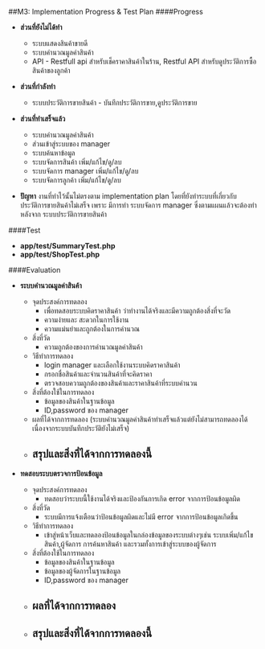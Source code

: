 ##M3: Implementation Progress & Test Plan 
####Progress
 - **ส่วนที่ยังไม่ได้ทำ**
     -  ระบบแสดงสินค้าขายดี
     -  ระบบคำนวณมูลค่าสินค้า
     -  API - Restfull api สำหรับเช็คราคาสินค้าในร้าน, Restful API สำหรับดูประวัติการซื้อสินค้าของลูกค้า
 - **ส่วนที่กำลังทำ**
     -  ระบบประวัติการขายสินค้า - บันทึกประวัติการขาย,ดูประวัติการขาย
 - **ส่วนที่ทำเสร็จแล้ว**    
     -  ระบบคำนวณมูลค่าสินค้า
     -  ส่วนเข้าสู่ระบบของ manager
     -  ระบบค้นหาข้อมูล
     -  ระบบจัดการสินค้า เพิ่ม/แก้ไข/ดู/ลบ
     -  ระบบจัดการ manager เพิ่ม/แก้ไข/ดู/ลบ
     -  ระบบจัดการลูกค้า เพิ่ม/แก้ไข/ดู/ลบ      
   
 - **ปัญหา** งานที่ทำไว้นั้นไม่ตรงตาม implementation plan โดยที่ยังทำระบบที่เกี่ยวกับประวัติการขายสินค้าไม่เสร็จ เพราะ มีการทำ ระบบจัดการ manager ซึ่งตามแผนแล้วจะต้องทำหลังจาก ระบบประวัติการขายสินค้า

####Test
 - **app/test/SummaryTest.php**
 - **app/test/ShopTest.php**  

####Evaluation
 - **ระบบคำนวณมูลค่าสินค้า**  
     - จุดประสงค์การทดลอง  
        - เพื่อทดสอบระบบคิดราคาสินค้า ว่าทำงานได้จริงและมีความถูกต้องสิ่งที่จะวัด      
        - ความง่ายและ สะดวกในการใช้งาน    
        - ความแม่นยำและถูกต้องในการคำนวณ
     - สิ่งที่วัด  
        - ความถูกต้องของการคำนวณมูลค่าสินค้า
     - วิธีทำการทดลอง  
        - login manager และเลือกใช้งานระบบคิดราคาสินค้า    
        - กรอกชื่อสินค้าและจำนวนสินค้าที่จะคิดราคา    
        - ตรวจสอบความถูกต้องของสินค้าและราคาสินค้าที่ระบบคำนวน    
     - สิ่งที่ต้องใช้ในการทดลอง  
        - ข้อมูลของสินค้าในฐานข้อมูล    
        - ID,password ของ manager    
     - ผลที่ได้จากการทดลอง (ระบบคำนวณมูลค่าสินค้าทำเสร็จแล้วแต่ยังไม่สามารถทดลองได้เนื่องจากระบบบันทึกประวัติยังไม่เสร็จ)
     - สรุปและสิ่งที่ได้จากการทดลองนี้
       - 

 - **ทดสอบระบบตรวจการป้อนข้อมูล**  
     - จุดประสงค์การทดลอง  
        - ทดสอบว่าระบบนี้ใช้งานได้จริงและป้องกันการเกิด error จากการป้อนข้อมูลผิด  
     - สิ่งที่วัด  
        - ระบบมีการแจ้งเตือนว่าป้อนข้อมูลผิดและไม่มี error จากการป้อนข้อมูลเกิดขึ้น
     - วิธีทำการทดลอง    
        - เข้าสู่หน้าเว็บและทดลองป้อนข้อมูลในกล่องข้อมูลของระบบต่างๆเช่น ระบบเพิ่ม/แก้ไขสินค้า,ผู้จัดการ การค้นหาสินค้า และรวมทั้งการเข้าสู่ระบบของผู้จัดการ
     - สิ่งที่ต้องใช้ในการทดลอง  
        - ข้อมูลของสินค้าในฐานข้อมูล      
        - ข้อมูลของผู้จัดการในฐานข้อมูล
        - ID,password ของ manager    
     - ผลที่ได้จากการทดลอง    
       - 
     - สรุปและสิ่งที่ได้จากการทดลองนี้
       -   
   
